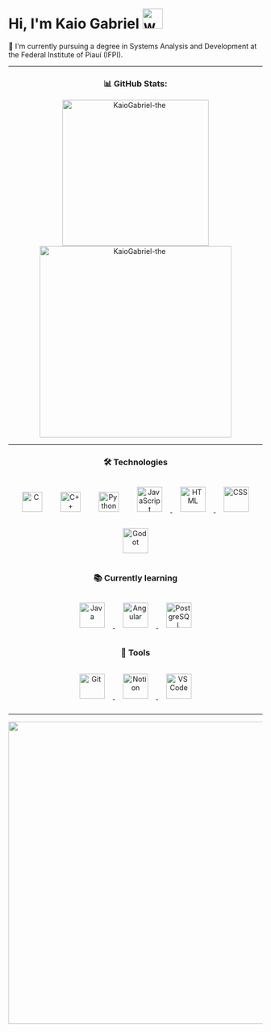 <h1 align="left">Hi, I'm Kaio Gabriel 
    <img src="https://private-user-images.githubusercontent.com/74038190/238201079-e379a33a-b428-4385-b44f-3da16e7bac9f.gif" alt="welcome" width="40" height="40"/>
</h1>

<p align="left">🌱 I'm currently pursuing a degree in Systems Analysis and Development at the Federal Institute of Piauí (IFPI).</p>

---

<h3 align="center"> 📊  GitHub Stats:</h3>
<div align="center">
    <img src="https://github-readme-stats.vercel.app/api/top-langs?username=KaioGabriel-the&show_icons=true&locale=en&layout=compact&theme=tokyonight" alt="KaioGabriel-the" width="290">
    <img src="https://github-readme-stats.vercel.app/api?username=KaioGabriel-the&show_icons=true&locale=en&theme=tokyonight" alt="KaioGabriel-the" width="380" />
</div>

---
<h3 align="center">🛠️ Technologies</h3>
<p align="center">
  <img src="https://cdn.jsdelivr.net/gh/devicons/devicon/icons/c/c-original.svg" width="40" height="40" alt="C" style="margin: 1rem;" />
  <img src="https://cdn.jsdelivr.net/gh/devicons/devicon/icons/cplusplus/cplusplus-original.svg" width="40" height="40" alt="C++" style="margin: 1rem;" />
  <img src="https://cdn.jsdelivr.net/gh/devicons/devicon/icons/python/python-original.svg" width="40" height="40" alt="Python" style="margin: 1rem;" />
  <a href="https://www.javascript.com/" target="_blank">
    <img src="https://profilinator.rishav.dev/skills-assets/javascript-original.svg" height="50" alt="JavaScript" style="margin: 1rem;" />
  </a>
  <a href="https://developer.mozilla.org/en-US/docs/Web/HTML" target="_blank">
    <img src="https://cdn.jsdelivr.net/gh/devicons/devicon@latest/icons/html5/html5-original.svg" height="50" alt="HTML" style="margin: 1rem;" />
  </a>
  <a href="https://developer.mozilla.org/en-US/docs/Web/CSS" target="_blank">
    <img src="https://cdn.jsdelivr.net/gh/devicons/devicon@latest/icons/css3/css3-original.svg" height="50" alt="CSS" style="margin: 1rem;" />
  </a>
  <img src="https://cdn.jsdelivr.net/gh/devicons/devicon/icons/godot/godot-original.svg" height="50" alt="Godot" style="margin: 1rem;" />
</p>

<h3 align="center">📚 Currently learning</h3>
<p align="center">
  <a href="https://www.java.com/" target="_blank">
    <img src="https://cdn.jsdelivr.net/gh/devicons/devicon@latest/icons/java/java-original.svg" height="50" alt="Java" style="margin: 1rem;" />
  </a>
  <a href="https://angular.io/" target="_blank">
    <img src="https://cdn.jsdelivr.net/gh/devicons/devicon@latest/icons/angularjs/angularjs-original.svg" height="50" alt="Angular" style="margin: 1rem;" />
  </a>
  <a href="https://www.postgresql.org/" target="_blank">
    <img src="https://cdn.jsdelivr.net/gh/devicons/devicon@latest/icons/postgresql/postgresql-original.svg" height="50" alt="PostgreSQL" style="margin: 1rem;" />
  </a>
</p>

<h3 align="center">🧰 Tools</h3>
<p align="center">
  <a href="https://git-scm.com/" target="_blank">
    <img src="https://cdn.jsdelivr.net/gh/devicons/devicon@latest/icons/git/git-original.svg" height="50" alt="Git" style="margin: 1rem;" />
  </a>
  <a href="https://www.notion.so/" target="_blank">
    <img src="https://cdn.jsdelivr.net/gh/devicons/devicon@latest/icons/notion/notion-original.svg" height="50" alt="Notion" style="margin: 1rem;" />
  </a>
  <a href="https://code.visualstudio.com/" target="_blank">
    <img src="https://cdn.jsdelivr.net/gh/devicons/devicon@latest/icons/vscode/vscode-original.svg" height="50" alt="VS Code" style="margin: 1rem;" />
  </a>
</p>

___
<p align="center">
    <img src="https://user-images.githubusercontent.com/74038190/212750996-938b257b-266c-45a7-9af7-655341c0f58b.gif" width="785" height="600">
</p>

